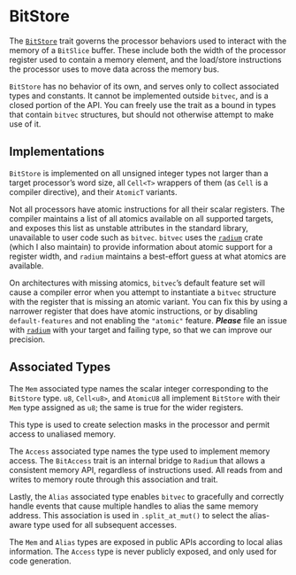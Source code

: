 # BitStore

The [`BitStore`] trait governs the processor behaviors used to interact with the
memory of a `BitSlice` buffer. These include both the width of the processor
register used to contain a memory element, and the load/store instructions the
processor uses to move data across the memory bus.

`BitStore` has no behavior of its own, and serves only to collect associated
types and constants. It cannot be implemented outside `bitvec`, and is a closed
portion of the API. You can freely use the trait as a bound in types that
contain `bitvec` structures, but should not otherwise attempt to make use of it.

## Implementations

`BitStore` is implemented on all unsigned integer types not larger than a target
processor’s word size, all `Cell<T>` wrappers of them (as `Cell` is a compiler
directive), and their `AtomicT` variants.

Not all processors have atomic instructions for all their scalar registers. The
compiler maintains a list of all atomics available on all supported targets, and
exposes this list as unstable attributes in the standard library, unavailable to
user code such as `bitvec`. `bitvec` uses the [`radium`] crate (which I also
maintain) to provide information about atomic support for a register width, and
`radium` maintains a best-effort guess at what atomics are available.

On architectures with missing atomics, `bitvec`’s default feature set will cause
a compiler error when you attempt to instantiate a `bitvec` structure with the
register that is missing an atomic variant. You can fix this by using a narrower
register that does have atomic instructions, or by disabling `default-features`
and not enabling the `"atomic"` feature. ***Please*** file an issue with
[`radium`] with your target and failing type, so that we can improve our
precision.

## Associated Types

The `Mem` associated type names the scalar integer corresponding to the
`BitStore` type. `u8`, `Cell<u8>`, and `AtomicU8` all implement `BitStore` with
their `Mem` type assigned as `u8`; the same is true for the wider registers.

This type is used to create selection masks in the processor and permit access
to unaliased memory.

The `Access` associated type names the type used to implement memory access. The
`BitAccess` trait is an internal bridge to `Radium` that allows a consistent
memory API, regardless of instructions used. All reads from and writes to memory
route through this association and trait.

Lastly, the `Alias` associated type enables `bitvec` to gracefully and correctly
handle events that cause multiple handles to alias the same memory address. This
association is used in `.split_at_mut()` to select the alias-aware type used for
all subsequent accesses.

The `Mem` and `Alias` types are exposed in public APIs according to local alias
information. The `Access` type is never publicly exposed, and only used for code
generation.

[`BitStore`]: https://docs.rs/bitvec/latest/bitvec/store/trait.BitStore.html
[`radium`]: https://github.com/mystor/radium/
